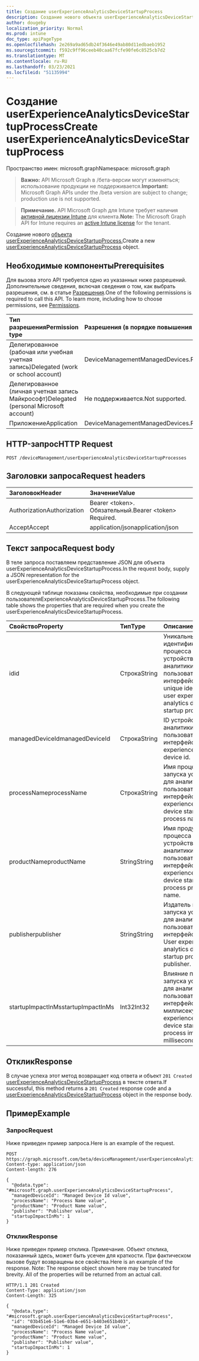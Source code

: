 ```yaml
---
title: Создание userExperienceAnalyticsDeviceStartupProcess
description: Создание нового объекта userExperienceAnalyticsDeviceStartupProcess.
author: dougeby
localization_priority: Normal
ms.prod: intune
doc_type: apiPageType
ms.openlocfilehash: 2e269a9ad65db24f3646e49ab80d11edbaeb1952
ms.sourcegitcommit: f592c9ff96ceeb40caa67fcfe90fe6c8525cb7d2
ms.translationtype: MT
ms.contentlocale: ru-RU
ms.lasthandoff: 03/23/2021
ms.locfileid: "51135994"
---
```

# <a name="create-userexperienceanalyticsdevicestartupprocess"></a><span data-ttu-id="087cf-103">Создание userExperienceAnalyticsDeviceStartupProcess</span><span class="sxs-lookup"><span data-stu-id="087cf-103">Create userExperienceAnalyticsDeviceStartupProcess</span></span>

<span data-ttu-id="087cf-104">Пространство имен: microsoft.graph</span><span class="sxs-lookup"><span data-stu-id="087cf-104">Namespace: microsoft.graph</span></span>

> <span data-ttu-id="087cf-105">**Важно:** API Microsoft Graph в /бета-версии могут изменяться; использование продукции не поддерживается.</span><span class="sxs-lookup"><span data-stu-id="087cf-105">**Important:** Microsoft Graph APIs under the /beta version are subject to change; production use is not supported.</span></span>

> <span data-ttu-id="087cf-106">**Примечание.** API Microsoft Graph для Intune требует наличия [активной лицензии Intune](https://go.microsoft.com/fwlink/?linkid=839381) для клиента.</span><span class="sxs-lookup"><span data-stu-id="087cf-106">**Note:** The Microsoft Graph API for Intune requires an [active Intune license](https://go.microsoft.com/fwlink/?linkid=839381) for the tenant.</span></span>

<span data-ttu-id="087cf-107">Создание нового [объекта userExperienceAnalyticsDeviceStartupProcess.](../resources/intune-devices-userexperienceanalyticsdevicestartupprocess.md)</span><span class="sxs-lookup"><span data-stu-id="087cf-107">Create a new [userExperienceAnalyticsDeviceStartupProcess](../resources/intune-devices-userexperienceanalyticsdevicestartupprocess.md) object.</span></span>

## <a name="prerequisites"></a><span data-ttu-id="087cf-108">Необходимые компоненты</span><span class="sxs-lookup"><span data-stu-id="087cf-108">Prerequisites</span></span>
<span data-ttu-id="087cf-p101">Для вызова этого API требуется одно из указанных ниже разрешений. Дополнительные сведения, включая сведения о том, как выбрать разрешения, см. в статье [Разрешения](/graph/permissions-reference).</span><span class="sxs-lookup"><span data-stu-id="087cf-p101">One of the following permissions is required to call this API. To learn more, including how to choose permissions, see [Permissions](/graph/permissions-reference).</span></span>

|<span data-ttu-id="087cf-111">Тип разрешения</span><span class="sxs-lookup"><span data-stu-id="087cf-111">Permission type</span></span>|<span data-ttu-id="087cf-112">Разрешения (в порядке повышения привилегий)</span><span class="sxs-lookup"><span data-stu-id="087cf-112">Permissions (from least to most privileged)</span></span>|
|:---|:---|
|<span data-ttu-id="087cf-113">Делегированное (рабочая или учебная учетная запись)</span><span class="sxs-lookup"><span data-stu-id="087cf-113">Delegated (work or school account)</span></span>|<span data-ttu-id="087cf-114">DeviceManagementManagedDevices.ReadWrite.All</span><span class="sxs-lookup"><span data-stu-id="087cf-114">DeviceManagementManagedDevices.ReadWrite.All</span></span>|
|<span data-ttu-id="087cf-115">Делегированное (личная учетная запись Майкрософт)</span><span class="sxs-lookup"><span data-stu-id="087cf-115">Delegated (personal Microsoft account)</span></span>|<span data-ttu-id="087cf-116">Не поддерживается.</span><span class="sxs-lookup"><span data-stu-id="087cf-116">Not supported.</span></span>|
|<span data-ttu-id="087cf-117">Приложение</span><span class="sxs-lookup"><span data-stu-id="087cf-117">Application</span></span>|<span data-ttu-id="087cf-118">DeviceManagementManagedDevices.ReadWrite.All</span><span class="sxs-lookup"><span data-stu-id="087cf-118">DeviceManagementManagedDevices.ReadWrite.All</span></span>|

## <a name="http-request"></a><span data-ttu-id="087cf-119">HTTP-запрос</span><span class="sxs-lookup"><span data-stu-id="087cf-119">HTTP Request</span></span>
<!-- {
  "blockType": "ignored"
}
-->
``` http
POST /deviceManagement/userExperienceAnalyticsDeviceStartupProcesses
```

## <a name="request-headers"></a><span data-ttu-id="087cf-120">Заголовки запроса</span><span class="sxs-lookup"><span data-stu-id="087cf-120">Request headers</span></span>
|<span data-ttu-id="087cf-121">Заголовок</span><span class="sxs-lookup"><span data-stu-id="087cf-121">Header</span></span>|<span data-ttu-id="087cf-122">Значение</span><span class="sxs-lookup"><span data-stu-id="087cf-122">Value</span></span>|
|:---|:---|
|<span data-ttu-id="087cf-123">Authorization</span><span class="sxs-lookup"><span data-stu-id="087cf-123">Authorization</span></span>|<span data-ttu-id="087cf-124">Bearer &lt;token&gt;. Обязательный.</span><span class="sxs-lookup"><span data-stu-id="087cf-124">Bearer &lt;token&gt; Required.</span></span>|
|<span data-ttu-id="087cf-125">Accept</span><span class="sxs-lookup"><span data-stu-id="087cf-125">Accept</span></span>|<span data-ttu-id="087cf-126">application/json</span><span class="sxs-lookup"><span data-stu-id="087cf-126">application/json</span></span>|

## <a name="request-body"></a><span data-ttu-id="087cf-127">Текст запроса</span><span class="sxs-lookup"><span data-stu-id="087cf-127">Request body</span></span>
<span data-ttu-id="087cf-128">В теле запроса поставляем представление JSON для объекта userExperienceAnalyticsDeviceStartupProcess.</span><span class="sxs-lookup"><span data-stu-id="087cf-128">In the request body, supply a JSON representation for the userExperienceAnalyticsDeviceStartupProcess object.</span></span>

<span data-ttu-id="087cf-129">В следующей таблице показаны свойства, необходимые при создании пользователяExperienceAnalyticsDeviceStartupProcess.</span><span class="sxs-lookup"><span data-stu-id="087cf-129">The following table shows the properties that are required when you create the userExperienceAnalyticsDeviceStartupProcess.</span></span>

|<span data-ttu-id="087cf-130">Свойство</span><span class="sxs-lookup"><span data-stu-id="087cf-130">Property</span></span>|<span data-ttu-id="087cf-131">Тип</span><span class="sxs-lookup"><span data-stu-id="087cf-131">Type</span></span>|<span data-ttu-id="087cf-132">Описание</span><span class="sxs-lookup"><span data-stu-id="087cf-132">Description</span></span>|
|:---|:---|:---|
|<span data-ttu-id="087cf-133">id</span><span class="sxs-lookup"><span data-stu-id="087cf-133">id</span></span>|<span data-ttu-id="087cf-134">Строка</span><span class="sxs-lookup"><span data-stu-id="087cf-134">String</span></span>|<span data-ttu-id="087cf-135">Уникальный идентификатор процесса запуска устройства аналитики пользовательского интерфейса.</span><span class="sxs-lookup"><span data-stu-id="087cf-135">The unique identifier of the user experience analytics device startup process.</span></span>|
|<span data-ttu-id="087cf-136">managedDeviceId</span><span class="sxs-lookup"><span data-stu-id="087cf-136">managedDeviceId</span></span>|<span data-ttu-id="087cf-137">Строка</span><span class="sxs-lookup"><span data-stu-id="087cf-137">String</span></span>|<span data-ttu-id="087cf-138">ID устройства аналитики пользовательского интерфейса.</span><span class="sxs-lookup"><span data-stu-id="087cf-138">The user experience analytics device id.</span></span>|
|<span data-ttu-id="087cf-139">processName</span><span class="sxs-lookup"><span data-stu-id="087cf-139">processName</span></span>|<span data-ttu-id="087cf-140">Строка</span><span class="sxs-lookup"><span data-stu-id="087cf-140">String</span></span>|<span data-ttu-id="087cf-141">Имя процесса запуска устройства для аналитики пользовательского интерфейса.</span><span class="sxs-lookup"><span data-stu-id="087cf-141">User experience analytics device startup process name.</span></span>|
|<span data-ttu-id="087cf-142">productName</span><span class="sxs-lookup"><span data-stu-id="087cf-142">productName</span></span>|<span data-ttu-id="087cf-143">String</span><span class="sxs-lookup"><span data-stu-id="087cf-143">String</span></span>|<span data-ttu-id="087cf-144">Имя продукта процесса запуска устройства для аналитики пользовательского интерфейса.</span><span class="sxs-lookup"><span data-stu-id="087cf-144">The user experience analytics device startup process product name.</span></span>|
|<span data-ttu-id="087cf-145">publisher</span><span class="sxs-lookup"><span data-stu-id="087cf-145">publisher</span></span>|<span data-ttu-id="087cf-146">String</span><span class="sxs-lookup"><span data-stu-id="087cf-146">String</span></span>|<span data-ttu-id="087cf-147">Издатель процесса запуска устройства для аналитики пользовательских интерфейсов.</span><span class="sxs-lookup"><span data-stu-id="087cf-147">The User experience analytics device startup process publisher.</span></span>|
|<span data-ttu-id="087cf-148">startupImpactInMs</span><span class="sxs-lookup"><span data-stu-id="087cf-148">startupImpactInMs</span></span>|<span data-ttu-id="087cf-149">Int32</span><span class="sxs-lookup"><span data-stu-id="087cf-149">Int32</span></span>|<span data-ttu-id="087cf-150">Влияние процесса запуска устройства для аналитики пользовательских интерфейсов в миллисекунд.</span><span class="sxs-lookup"><span data-stu-id="087cf-150">User experience analytics device startup process impact in milliseconds.</span></span>|



## <a name="response"></a><span data-ttu-id="087cf-151">Отклик</span><span class="sxs-lookup"><span data-stu-id="087cf-151">Response</span></span>
<span data-ttu-id="087cf-152">В случае успеха этот метод возвращает код ответа и объект `201 Created` [userExperienceAnalyticsDeviceStartupProcess](../resources/intune-devices-userexperienceanalyticsdevicestartupprocess.md) в тексте ответа.</span><span class="sxs-lookup"><span data-stu-id="087cf-152">If successful, this method returns a `201 Created` response code and a [userExperienceAnalyticsDeviceStartupProcess](../resources/intune-devices-userexperienceanalyticsdevicestartupprocess.md) object in the response body.</span></span>

## <a name="example"></a><span data-ttu-id="087cf-153">Пример</span><span class="sxs-lookup"><span data-stu-id="087cf-153">Example</span></span>

### <a name="request"></a><span data-ttu-id="087cf-154">Запрос</span><span class="sxs-lookup"><span data-stu-id="087cf-154">Request</span></span>
<span data-ttu-id="087cf-155">Ниже приведен пример запроса.</span><span class="sxs-lookup"><span data-stu-id="087cf-155">Here is an example of the request.</span></span>
``` http
POST https://graph.microsoft.com/beta/deviceManagement/userExperienceAnalyticsDeviceStartupProcesses
Content-type: application/json
Content-length: 276

{
  "@odata.type": "#microsoft.graph.userExperienceAnalyticsDeviceStartupProcess",
  "managedDeviceId": "Managed Device Id value",
  "processName": "Process Name value",
  "productName": "Product Name value",
  "publisher": "Publisher value",
  "startupImpactInMs": 1
}
```

### <a name="response"></a><span data-ttu-id="087cf-156">Отклик</span><span class="sxs-lookup"><span data-stu-id="087cf-156">Response</span></span>
<span data-ttu-id="087cf-p102">Ниже приведен пример отклика. Примечание. Объект отклика, показанный здесь, может быть усечен для краткости. При фактическом вызове будут возвращены все свойства.</span><span class="sxs-lookup"><span data-stu-id="087cf-p102">Here is an example of the response. Note: The response object shown here may be truncated for brevity. All of the properties will be returned from an actual call.</span></span>
``` http
HTTP/1.1 201 Created
Content-Type: application/json
Content-Length: 325

{
  "@odata.type": "#microsoft.graph.userExperienceAnalyticsDeviceStartupProcess",
  "id": "03b451e6-51e6-03b4-e651-b403e651b403",
  "managedDeviceId": "Managed Device Id value",
  "processName": "Process Name value",
  "productName": "Product Name value",
  "publisher": "Publisher value",
  "startupImpactInMs": 1
}
```




